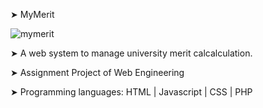 ➤ MyMerit

![mymerit](https://user-images.githubusercontent.com/76787324/201716537-ba15c455-059e-49c0-bb71-ad1d1cbb838e.png)

➤ A web system to manage university merit calcalculation.

➤ Assignment Project of Web Engineering

➤ Programming languages: HTML | Javascript | CSS | PHP
